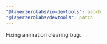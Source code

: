```yaml
---
"@layerzerolabs/io-devtools": patch
"@layerzerolabs/devtools": patch
---
```


Fixing animation clearing bug.
